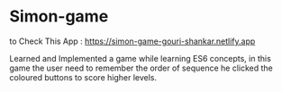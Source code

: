 # Simon-game
to Check This App : https://simon-game-gouri-shankar.netlify.app

Learned and Implemented a game while learning ES6 concepts, in this game the user need to remember the order of sequence he clicked the coloured buttons to score higher levels.
